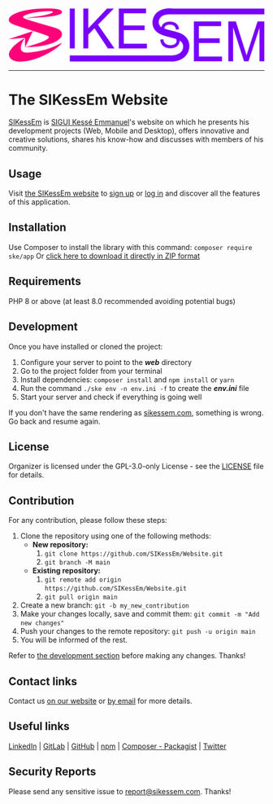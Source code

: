 <p align="center">
  <a href="https://sikessem.com" title="Visit the SIKessEm website"><img src="web/logo.svg" alt="SIKessEm logo"/></a>
</p>

***

# The SIKessEm Website
[SIKessEm](https://sikessem.com) is [SIGUI Kessé Emmanuel](https://about.sikessem.com)'s website on which he presents his development projects (Web, Mobile and Desktop), offers innovative and creative solutions, shares his know-how and discusses with members of his community.

## Usage
Visit [the SIKessEm website](https://app.sikessem.com) to [sign up](https://app.sikessem.com/sign-up) or [log in](https://app.sikessem.com/log-in) and discover all the features of this application.

## Installation
Use Composer to install the library with this command:
`composer require ske/app`
Or [click here to download it directly in ZIP format ](https://github.com/SIKessEm/Website/archive/refs/heads/main.zip)

## Requirements
PHP 8 or above (at least 8.0 recommended avoiding potential bugs)

## Development
Once you have installed or cloned the project:
1. Configure your server to point to the _**web**_ directory
2. Go to the project folder from your terminal
3. Install dependencies: `composer install` and `npm install` or `yarn`
4. Run the command `./ske env -n env.ini -f` to create the _**env.ini**_ file
5. Start your server and check if everything is going well

If you don't have the same rendering as [sikessem.com](https://sikessem.com), something is wrong. Go back and resume again.

## License
Organizer is licensed under the GPL-3.0-only License - see the [LICENSE](./LICENSE) file for details.

## Contribution
For any contribution, please follow these steps:
1. Clone the repository using one of the following methods:
    - **New repository:**
        1. `git clone https://github.com/SIKessEm/Website.git`
        2. `git branch -M main`
    - **Existing repository:**
        1. `git remote add origin https://github.com/SIKessEm/Website.git`
        2. `git pull origin main`
2. Create a new branch: `git -b my_new_contribution`
3. Make your changes locally, save and commit them: `git commit -m "Add new changes"`
4. Push your changes to the remote repository: `git push -u origin main`
5. You will be informed of the rest.

Refer to [the development section](#development) before making any changes. Thanks!

## Contact links
Contact us [on our website](https://sikessem.com/contact) or [by email](mailto:support@sikessem.com) for more details.

## Useful links 
[LinkedIn](https://linkedin.com/in/SIKessEm) | [GitLab](https://gitlab.com/SIKessEm) | [GitHub](https://github.com/SIKessEm) | [npm](https://npmjs.org/~sikessem) | [Composer - Packagist](https://packagist.org/users/SIKessEm) | [Twitter](https://twitter.com/Ske_SIKessEm)

## Security Reports
Please send any sensitive issue to [report@sikessem.com](mailto:report@sikessem.com). Thanks!
